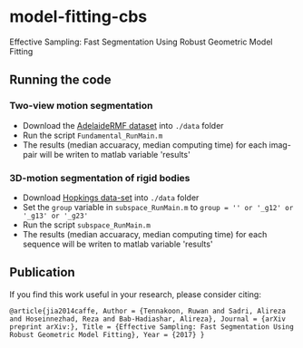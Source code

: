 # model-fitting-cbs
Effective Sampling: Fast Segmentation Using Robust Geometric Model Fitting


## Running the code

### Two-view motion segmentation
* Download the [AdelaideRMF dataset](https://cs.adelaide.edu.au/users/hwong/doku.php?id=data) into `./data` folder 
* Run the script `Fundamental_RunMain.m`
* The results (median accuaracy, median computing time) for each imag-pair will be writen to matlab variable 'results'


### 3D-motion segmentation of rigid bodies
* Download [Hopkings data-set](http://vision.jhu.edu/data/) into `./data` folder
* Set the `group` variable in `subspace_RunMain.m` to `group = '' or '_g12' or '_g13' or '_g23'`
* Run the script `subspace_RunMain.m`
* The results (median accuaracy, median computing time) for each sequence will be writen to matlab variable 'results'


## Publication

If you find this work useful in your research, please consider citing:

`@article{jia2014caffe,
  Author = {Tennakoon, Ruwan and Sadri, Alireza and Hoseinnezhad, Reza and Bab-Hadiashar, Alireza},
  Journal = {arXiv preprint arXiv:},
  Title = {Effective Sampling: Fast Segmentation Using Robust Geometric Model Fitting},
  Year = {2017}
}`